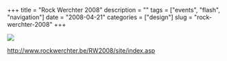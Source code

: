 +++
title = "Rock Werchter 2008"
description = ""
tags = ["events", "flash", "navigation"]
date = "2008-04-21"
categories = ["design"]
slug = "rock-werchter-2008"
+++


 

  <div id="screens-thumbs" class="clearfix">
    <div class="txt-center" id="design-submission"><a href="http://www.rockwerchter.be/RW2008/site/index.asp"><img id='bluga-thumbnail-1205' class='bluga-thumbnail large' src='http://media.konigi.com/bluga/
wt480c7e7649d8d_0.jpg'/></a></div>  
  </div>   
<p><a href="http://www.rockwerchter.be/RW2008/site/index.asp">http://www.rockwerchter.be/RW2008/site/index.asp</a></p>




